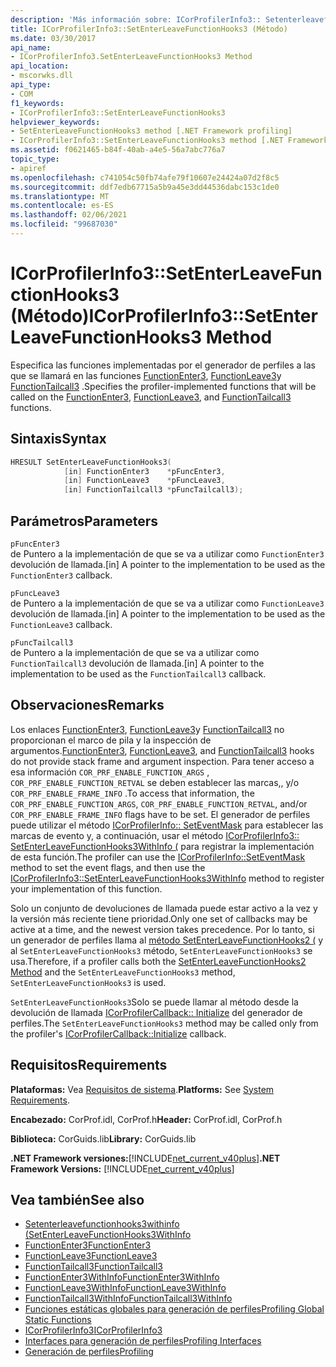 ```yaml
---
description: 'Más información sobre: ICorProfilerInfo3:: Setenterleavefunctionhooks3 ((método)'
title: ICorProfilerInfo3::SetEnterLeaveFunctionHooks3 (Método)
ms.date: 03/30/2017
api_name:
- ICorProfilerInfo3.SetEnterLeaveFunctionHooks3 Method
api_location:
- mscorwks.dll
api_type:
- COM
f1_keywords:
- ICorProfilerInfo3::SetEnterLeaveFunctionHooks3
helpviewer_keywords:
- SetEnterLeaveFunctionHooks3 method [.NET Framework profiling]
- ICorProfilerInfo3::SetEnterLeaveFunctionHooks3 method [.NET Framework profiling]
ms.assetid: f0621465-b84f-40ab-a4e5-56a7abc776a7
topic_type:
- apiref
ms.openlocfilehash: c741054c50fb74afe79f10607e24424a07d2f8c5
ms.sourcegitcommit: ddf7edb67715a5b9a45e3dd44536dabc153c1de0
ms.translationtype: MT
ms.contentlocale: es-ES
ms.lasthandoff: 02/06/2021
ms.locfileid: "99687030"
---
```

# <a name="icorprofilerinfo3setenterleavefunctionhooks3-method"></a><span data-ttu-id="bbfb2-103">ICorProfilerInfo3::SetEnterLeaveFunctionHooks3 (Método)</span><span class="sxs-lookup"><span data-stu-id="bbfb2-103">ICorProfilerInfo3::SetEnterLeaveFunctionHooks3 Method</span></span>

<span data-ttu-id="bbfb2-104">Especifica las funciones implementadas por el generador de perfiles a las que se llamará en las funciones [FunctionEnter3](functionenter3-function.md), [FunctionLeave3](functionleave3-function.md)y [FunctionTailcall3](functiontailcall3-function.md) .</span><span class="sxs-lookup"><span data-stu-id="bbfb2-104">Specifies the profiler-implemented functions that will be called on the [FunctionEnter3](functionenter3-function.md), [FunctionLeave3](functionleave3-function.md), and [FunctionTailcall3](functiontailcall3-function.md) functions.</span></span>  
  
## <a name="syntax"></a><span data-ttu-id="bbfb2-105">Sintaxis</span><span class="sxs-lookup"><span data-stu-id="bbfb2-105">Syntax</span></span>  
  
```cpp  
HRESULT SetEnterLeaveFunctionHooks3(  
            [in] FunctionEnter3    *pFuncEnter3,  
            [in] FunctionLeave3    *pFuncLeave3,  
            [in] FunctionTailcall3 *pFuncTailcall3);  
```  
  
## <a name="parameters"></a><span data-ttu-id="bbfb2-106">Parámetros</span><span class="sxs-lookup"><span data-stu-id="bbfb2-106">Parameters</span></span>  

 `pFuncEnter3`  
 <span data-ttu-id="bbfb2-107">de Puntero a la implementación de que se va a utilizar como `FunctionEnter3` devolución de llamada.</span><span class="sxs-lookup"><span data-stu-id="bbfb2-107">[in] A pointer to the implementation to be used as the `FunctionEnter3` callback.</span></span>  
  
 `pFuncLeave3`  
 <span data-ttu-id="bbfb2-108">de Puntero a la implementación de que se va a utilizar como `FunctionLeave3` devolución de llamada.</span><span class="sxs-lookup"><span data-stu-id="bbfb2-108">[in] A pointer to the implementation to be used as the `FunctionLeave3` callback.</span></span>  
  
 `pFuncTailcall3`  
 <span data-ttu-id="bbfb2-109">de Puntero a la implementación de que se va a utilizar como `FunctionTailcall3` devolución de llamada.</span><span class="sxs-lookup"><span data-stu-id="bbfb2-109">[in] A pointer to the implementation to be used as the `FunctionTailcall3` callback.</span></span>  
  
## <a name="remarks"></a><span data-ttu-id="bbfb2-110">Observaciones</span><span class="sxs-lookup"><span data-stu-id="bbfb2-110">Remarks</span></span>  

 <span data-ttu-id="bbfb2-111">Los enlaces [FunctionEnter3](functionenter3-function.md), [FunctionLeave3](functionleave3-function.md)y [FunctionTailcall3](functiontailcall3-function.md) no proporcionan el marco de pila y la inspección de argumentos.</span><span class="sxs-lookup"><span data-stu-id="bbfb2-111">[FunctionEnter3](functionenter3-function.md), [FunctionLeave3](functionleave3-function.md), and [FunctionTailcall3](functiontailcall3-function.md) hooks do not provide stack frame and argument inspection.</span></span> <span data-ttu-id="bbfb2-112">Para tener acceso a esa información `COR_PRF_ENABLE_FUNCTION_ARGS` , `COR_PRF_ENABLE_FUNCTION_RETVAL` se deben establecer las marcas,, y/o  `COR_PRF_ENABLE_FRAME_INFO` .</span><span class="sxs-lookup"><span data-stu-id="bbfb2-112">To access that information, the `COR_PRF_ENABLE_FUNCTION_ARGS`, `COR_PRF_ENABLE_FUNCTION_RETVAL`, and/or  `COR_PRF_ENABLE_FRAME_INFO` flags have to be set.</span></span> <span data-ttu-id="bbfb2-113">El generador de perfiles puede utilizar el método [ICorProfilerInfo:: SetEventMask](icorprofilerinfo-seteventmask-method.md) para establecer las marcas de evento y, a continuación, usar el método [ICorProfilerInfo3:: SetEnterLeaveFunctionHooks3WithInfo (](icorprofilerinfo3-setenterleavefunctionhooks3withinfo-method.md) para registrar la implementación de esta función.</span><span class="sxs-lookup"><span data-stu-id="bbfb2-113">The profiler can use the [ICorProfilerInfo::SetEventMask](icorprofilerinfo-seteventmask-method.md) method to set the event flags, and then use the [ICorProfilerInfo3::SetEnterLeaveFunctionHooks3WithInfo](icorprofilerinfo3-setenterleavefunctionhooks3withinfo-method.md) method to register your implementation of this function.</span></span>  
  
 <span data-ttu-id="bbfb2-114">Solo un conjunto de devoluciones de llamada puede estar activo a la vez y la versión más reciente tiene prioridad.</span><span class="sxs-lookup"><span data-stu-id="bbfb2-114">Only one set of callbacks may be active at a time, and the newest version takes precedence.</span></span> <span data-ttu-id="bbfb2-115">Por lo tanto, si un generador de perfiles llama al [método SetEnterLeaveFunctionHooks2 (](icorprofilerinfo2-setenterleavefunctionhooks2-method.md) y al `SetEnterLeaveFunctionHooks3` método, `SetEnterLeaveFunctionHooks3` se usa.</span><span class="sxs-lookup"><span data-stu-id="bbfb2-115">Therefore, if a profiler calls both the [SetEnterLeaveFunctionHooks2 Method](icorprofilerinfo2-setenterleavefunctionhooks2-method.md) and the `SetEnterLeaveFunctionHooks3` method, `SetEnterLeaveFunctionHooks3` is used.</span></span>  
  
 <span data-ttu-id="bbfb2-116">`SetEnterLeaveFunctionHooks3`Solo se puede llamar al método desde la devolución de llamada [ICorProfilerCallback:: Initialize](icorprofilercallback-initialize-method.md) del generador de perfiles.</span><span class="sxs-lookup"><span data-stu-id="bbfb2-116">The `SetEnterLeaveFunctionHooks3` method may be called only from the profiler's [ICorProfilerCallback::Initialize](icorprofilercallback-initialize-method.md) callback.</span></span>  
  
## <a name="requirements"></a><span data-ttu-id="bbfb2-117">Requisitos</span><span class="sxs-lookup"><span data-stu-id="bbfb2-117">Requirements</span></span>  

 <span data-ttu-id="bbfb2-118">**Plataformas:** Vea [Requisitos de sistema](../../get-started/system-requirements.md).</span><span class="sxs-lookup"><span data-stu-id="bbfb2-118">**Platforms:** See [System Requirements](../../get-started/system-requirements.md).</span></span>  
  
 <span data-ttu-id="bbfb2-119">**Encabezado:** CorProf.idl, CorProf.h</span><span class="sxs-lookup"><span data-stu-id="bbfb2-119">**Header:** CorProf.idl, CorProf.h</span></span>  
  
 <span data-ttu-id="bbfb2-120">**Biblioteca:** CorGuids.lib</span><span class="sxs-lookup"><span data-stu-id="bbfb2-120">**Library:** CorGuids.lib</span></span>  
  
 <span data-ttu-id="bbfb2-121">**.NET Framework versiones:**[!INCLUDE[net_current_v40plus](../../../../includes/net-current-v40plus-md.md)]</span><span class="sxs-lookup"><span data-stu-id="bbfb2-121">**.NET Framework Versions:** [!INCLUDE[net_current_v40plus](../../../../includes/net-current-v40plus-md.md)]</span></span>  
  
## <a name="see-also"></a><span data-ttu-id="bbfb2-122">Vea también</span><span class="sxs-lookup"><span data-stu-id="bbfb2-122">See also</span></span>

- [<span data-ttu-id="bbfb2-123">Setenterleavefunctionhooks3withinfo (</span><span class="sxs-lookup"><span data-stu-id="bbfb2-123">SetEnterLeaveFunctionHooks3WithInfo</span></span>](icorprofilerinfo3-setenterleavefunctionhooks3withinfo-method.md)
- [<span data-ttu-id="bbfb2-124">FunctionEnter3</span><span class="sxs-lookup"><span data-stu-id="bbfb2-124">FunctionEnter3</span></span>](functionenter3-function.md)
- [<span data-ttu-id="bbfb2-125">FunctionLeave3</span><span class="sxs-lookup"><span data-stu-id="bbfb2-125">FunctionLeave3</span></span>](functionleave3-function.md)
- [<span data-ttu-id="bbfb2-126">FunctionTailcall3</span><span class="sxs-lookup"><span data-stu-id="bbfb2-126">FunctionTailcall3</span></span>](functiontailcall3-function.md)
- [<span data-ttu-id="bbfb2-127">FunctionEnter3WithInfo</span><span class="sxs-lookup"><span data-stu-id="bbfb2-127">FunctionEnter3WithInfo</span></span>](functionenter3withinfo-function.md)
- [<span data-ttu-id="bbfb2-128">FunctionLeave3WithInfo</span><span class="sxs-lookup"><span data-stu-id="bbfb2-128">FunctionLeave3WithInfo</span></span>](functionleave3withinfo-function.md)
- [<span data-ttu-id="bbfb2-129">FunctionTailcall3WithInfo</span><span class="sxs-lookup"><span data-stu-id="bbfb2-129">FunctionTailcall3WithInfo</span></span>](functiontailcall3withinfo-function.md)
- [<span data-ttu-id="bbfb2-130">Funciones estáticas globales para generación de perfiles</span><span class="sxs-lookup"><span data-stu-id="bbfb2-130">Profiling Global Static Functions</span></span>](profiling-global-static-functions.md)
- [<span data-ttu-id="bbfb2-131">ICorProfilerInfo3</span><span class="sxs-lookup"><span data-stu-id="bbfb2-131">ICorProfilerInfo3</span></span>](icorprofilerinfo3-interface.md)
- [<span data-ttu-id="bbfb2-132">Interfaces para generación de perfiles</span><span class="sxs-lookup"><span data-stu-id="bbfb2-132">Profiling Interfaces</span></span>](profiling-interfaces.md)
- [<span data-ttu-id="bbfb2-133">Generación de perfiles</span><span class="sxs-lookup"><span data-stu-id="bbfb2-133">Profiling</span></span>](index.md)
